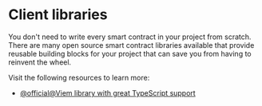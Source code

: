 # Client libraries

You don't need to write every smart contract in your project from scratch. There are many open source smart contract libraries available that provide reusable building blocks for your project that can save you from having to reinvent the wheel.

Visit the following resources to learn more:

- [@official@Viem library with great TypeScript support](https://viem.sh)

